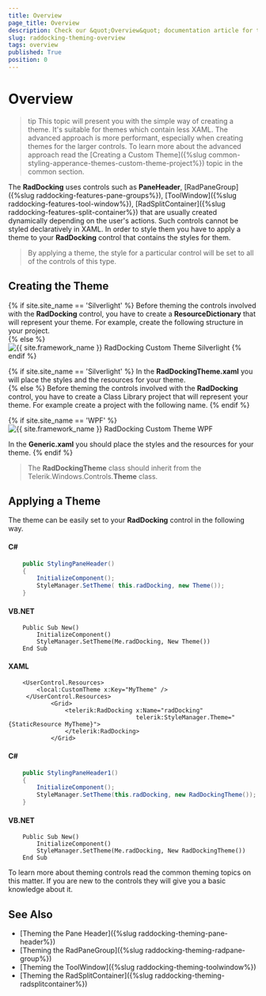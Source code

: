 ```yaml
---
title: Overview
page_title: Overview
description: Check our &quot;Overview&quot; documentation article for the RadDocking {{ site.framework_name }} control.
slug: raddocking-theming-overview
tags: overview
published: True
position: 0
---
```


# Overview

>tip This topic will present you with the simple way of creating a theme. It's suitable for themes which contain less XAML. The advanced approach is more performant, especially when creating themes for the larger controls. To learn more about the advanced approach read the [Creating a Custom Theme]({%slug common-styling-apperance-themes-custom-theme-project%}) topic in the common section.

The __RadDocking__ uses controls such as __PaneHeader__, [RadPaneGroup]({%slug raddocking-features-pane-groups%}), [ToolWindow]({%slug raddocking-features-tool-window%}), [RadSplitContainer]({%slug raddocking-features-split-container%}) that are usually created dynamically depending on the user's actions. Such controls cannot be styled declaratively in XAML. In order to style them you have to apply a theme to your __RadDocking__ control that contains the styles for them. 

>By applying a theme, the style for a particular control will be set to all of the controls of this type.

## Creating the Theme

{% if site.site_name == 'Silverlight' %}
Before theming the controls involved with the __RadDocking__ control, you have to create a __ResourceDictionary__ that will represent your theme. For example, create the following structure in your project.  
{% else %}
![{{ site.framework_name }} RadDocking Custom Theme Silverlight](images/RadDocking_ThemingOverview_01.png)
{% endif %}

{% if site.site_name == 'Silverlight' %}
In the __RadDockingTheme.xaml__ you will place the styles and the resources for your theme.  
{% else %}
Before theming the controls involved with the __RadDocking__ control, you have to create a Class Library project that will represent your theme. For example create a project with the following name.
{% endif %}

{% if site.site_name == 'WPF' %}
![{{ site.framework_name }} RadDocking Custom Theme WPF](images/RadDocking_ThemingOverview_02.png)

In the __Generic.xaml__ you should place the styles and the resources for your theme.
{% endif %}

>The __RadDockingTheme__ class should inherit from the Telerik.Windows.Controls.__Theme__ class.

## Applying a Theme

The theme can be easily set to your __RadDocking__ control in the following way.

#### __C#__

```C#
	public StylingPaneHeader()
	{
	    InitializeComponent();
	    StyleManager.SetTheme( this.radDocking, new Theme());
	}
```

#### __VB.NET__

```VB.NET
	Public Sub New()
		InitializeComponent()
		StyleManager.SetTheme(Me.radDocking, New Theme())
	End Sub
```

#### __XAML__

```XAML
	<UserControl.Resources>
	    <local:CustomTheme x:Key="MyTheme" />
	 </UserControl.Resources>
	        <Grid>
	            <telerik:RadDocking x:Name="radDocking"
	                                telerik:StyleManager.Theme="{StaticResource MyTheme}">
	            </telerik:RadDocking>
	        </Grid>
```

#### __C#__

```C#
	public StylingPaneHeader1()
	{
	    InitializeComponent();
	    StyleManager.SetTheme(this.radDocking, new RadDockingTheme());
	}
```

#### __VB.NET__

```VB.NET
	Public Sub New()
		InitializeComponent()
		StyleManager.SetTheme(Me.radDocking, New RadDockingTheme())
	End Sub
```

To learn more about theming controls read the common theming topics on this matter. If you are new to the controls they will give you a basic knowledge about it.

## See Also  
* [Theming the Pane Header]({%slug raddocking-theming-pane-header%})
* [Theming the RadPaneGroup]({%slug raddocking-theming-radpane-group%})
* [Theming the ToolWindow]({%slug raddocking-theming-toolwindow%})
* [Theming the RadSplitContainer]({%slug raddocking-theming-radsplitcontainer%})